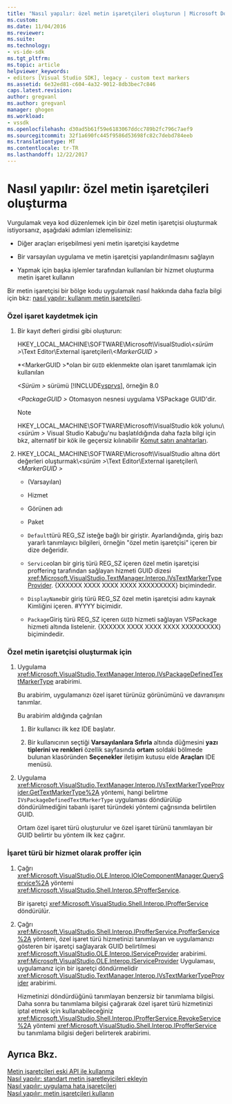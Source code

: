 ```yaml
---
title: "Nasıl yapılır: özel metin işaretçileri oluşturun | Microsoft Docs"
ms.custom: 
ms.date: 11/04/2016
ms.reviewer: 
ms.suite: 
ms.technology:
- vs-ide-sdk
ms.tgt_pltfrm: 
ms.topic: article
helpviewer_keywords:
- editors [Visual Studio SDK], legacy - custom text markers
ms.assetid: 6e32ed81-c604-4a32-9012-8db3bec7c846
caps.latest.revision: 
author: gregvanl
ms.author: gregvanl
manager: ghogen
ms.workload:
- vssdk
ms.openlocfilehash: d30ad5b61f59e6183067ddcc789b2fc796c7aef9
ms.sourcegitcommit: 32f1a690fc445f9586d53698fc82c7debd784eeb
ms.translationtype: MT
ms.contentlocale: tr-TR
ms.lasthandoff: 12/22/2017
---
```

# <a name="how-to-create-custom-text-markers"></a>Nasıl yapılır: özel metin işaretçileri oluşturma
Vurgulamak veya kod düzenlemek için bir özel metin işaretçisi oluşturmak istiyorsanız, aşağıdaki adımları izlemelisiniz:  
  
-   Diğer araçları erişebilmesi yeni metin işaretçisi kaydetme  
  
-   Bir varsayılan uygulama ve metin işaretçisi yapılandırılmasını sağlayın  
  
-   Yapmak için başka işlemler tarafından kullanılan bir hizmet oluşturma metin işaret kullanın  
  
 Bir metin işaretçisi bir bölge kodu uygulamak nasıl hakkında daha fazla bilgi için bkz: [nasıl yapılır: kullanım metin işaretçileri](../extensibility/how-to-use-text-markers.md).  
  
### <a name="to-register-a-custom-marker"></a>Özel işaret kaydetmek için  
  
1.  Bir kayıt defteri girdisi gibi oluşturun:  
  
     HKEY_LOCAL_MACHINE\SOFTWARE\Microsoft\VisualStudio\\*\<sürüm >*\Text Editor\External işaretçileri\\*\<MarkerGUID >*  
  
     *\<MarkerGUID >*olan bir `GUID` eklenmekte olan işaret tanımlamak için kullanılan  
  
     *\<Sürüm >* sürümü [!INCLUDE[vsprvs](../code-quality/includes/vsprvs_md.md)], örneğin 8.0  
  
     *\<PackageGUID >* Otomasyon nesnesi uygulama VSPackage GUID'dir.  
  
    > [!NOTE]
    >  HKEY_LOCAL_MACHINE\SOFTWARE\Microsoft\VisualStudio kök yolunu\\*\<sürüm >* Visual Studio Kabuğu'nu başlatıldığında daha fazla bilgi için bkz, alternatif bir kök ile geçersiz kılınabilir [Komut satırı anahtarları](../extensibility/command-line-switches-visual-studio-sdk.md).  
  
2.  HKEY_LOCAL_MACHINE\SOFTWARE\Microsoft\VisualStudio altına dört değerleri oluşturmak\\*\<sürüm >*\Text Editor\External işaretçileri\\*\<MarkerGUID >*  
  
    -   (Varsayılan)  
  
    -   Hizmet  
  
    -   Görünen adı  
  
    -   Paket  
  
    -   `Default`türü REG_SZ isteğe bağlı bir giriştir. Ayarlandığında, giriş bazı yararlı tanımlayıcı bilgileri, örneğin "özel metin işaretçisi" içeren bir dize değeridir.  
  
    -   `Service`olan bir giriş türü REG_SZ içeren özel metin işaretçisi proffering tarafından sağlayan hizmeti GUID dizesi <xref:Microsoft.VisualStudio.TextManager.Interop.IVsTextMarkerTypeProvider>. {XXXXXX XXXX XXXX XXXX XXXXXXXXX} biçimindedir.  
  
    -   `DisplayName`bir giriş türü REG_SZ özel metin işaretçisi adını kaynak Kimliğini içeren. #YYYY biçimidir.  
  
    -   `Package`Giriş türü REG_SZ içeren `GUID` hizmeti sağlayan VSPackage hizmeti altında listelenir. {XXXXXX XXXX XXXX XXXX XXXXXXXXX} biçimindedir.  
  
### <a name="to-create-a-custom-text-marker"></a>Özel metin işaretçisi oluşturmak için  
  
1.  Uygulama <xref:Microsoft.VisualStudio.TextManager.Interop.IVsPackageDefinedTextMarkerType> arabirimi.  
  
     Bu arabirim, uygulamanızı özel işaret türünüz görünümünü ve davranışını tanımlar.  
  
     Bu arabirim aldığında çağrılan  
  
    1.  Bir kullanıcı ilk kez IDE başlatır.  
  
    2.  Bir kullanıcının seçtiği **Varsayılanlara Sıfırla** altında düğmesini **yazı tiplerini ve renkleri** özellik sayfasında **ortam** soldaki bölmede bulunan klasöründen  **Seçenekler** iletişim kutusu elde **Araçları** IDE menüsü.  
  
2.  Uygulama <xref:Microsoft.VisualStudio.TextManager.Interop.IVsTextMarkerTypeProvider.GetTextMarkerType%2A> yöntemi, hangi belirtme `IVsPackageDefinedTextMarkerType` uygulaması döndürülüp döndürülmediğini tabanlı işaret türündeki yöntemi çağrısında belirtilen GUID.  
  
     Ortam özel işaret türü oluşturulur ve özel işaret türünü tanımlayan bir GUID belirtir bu yöntem ilk kez çağırır.  
  
### <a name="to-proffer-your-marker-type-as-a-service"></a>İşaret türü bir hizmet olarak proffer için  
  
1.  Çağrı <xref:Microsoft.VisualStudio.OLE.Interop.IOleComponentManager.QueryService%2A> yöntemi <xref:Microsoft.VisualStudio.Shell.Interop.SProfferService>.  
  
     Bir işaretçi <xref:Microsoft.VisualStudio.Shell.Interop.IProfferService> döndürülür.  
  
2.  Çağrı <xref:Microsoft.VisualStudio.Shell.Interop.IProfferService.ProfferService%2A> yöntemi, özel işaret türü hizmetinizi tanımlayan ve uygulamanızı gösteren bir işaretçi sağlayarak GUID belirtilmesi <xref:Microsoft.VisualStudio.OLE.Interop.IServiceProvider> arabirimi. <xref:Microsoft.VisualStudio.OLE.Interop.IServiceProvider> Uygulaması, uygulamanız için bir işaretçi döndürmelidir <xref:Microsoft.VisualStudio.TextManager.Interop.IVsTextMarkerTypeProvider> arabirimi.  
  
     Hizmetinizi döndürdüğünü tanımlayan benzersiz bir tanımlama bilgisi. Daha sonra bu tanımlama bilgisi çağırarak özel işaret türü hizmetinizi iptal etmek için kullanabileceğiniz <xref:Microsoft.VisualStudio.Shell.Interop.IProfferService.RevokeService%2A> yöntemi <xref:Microsoft.VisualStudio.Shell.Interop.IProfferService> bu tanımlama bilgisi değeri belirterek arabirimi.  
  
## <a name="see-also"></a>Ayrıca Bkz.  
 [Metin işaretçileri eski API ile kullanma](../extensibility/using-text-markers-with-the-legacy-api.md)   
 [Nasıl yapılır: standart metin işaretleyicileri ekleyin](../extensibility/how-to-add-standard-text-markers.md)   
 [Nasıl yapılır: uygulama hata işaretçileri](../extensibility/how-to-implement-error-markers.md)   
 [Nasıl yapılır: metin işaretçileri kullanın](../extensibility/how-to-use-text-markers.md)